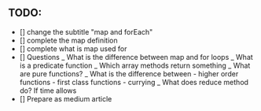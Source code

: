 ## TODO:

- [] change the subtitle "map and forEach"
- [] complete the map definition
- [] complete what is map used for
- [] Questions
  _ What is the difference between map and for loops
  _ What is a predicate function
  _ Which array methods return something
  _ What are pure functions?
  _ What is the difference between - higher order functions - first class functions - currying
  _ What does reduce method do? If time allows
- [] Prepare as medium article

